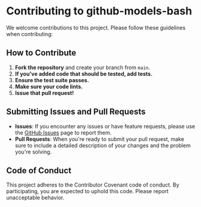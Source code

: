 # Contributing to github-models-bash

We welcome contributions to this project. Please follow these guidelines when contributing:

## How to Contribute

1. **Fork the repository** and create your branch from `main`.
2. **If you've added code that should be tested, add tests.**
3. **Ensure the test suite passes.**
4. **Make sure your code lints.**
5. **Issue that pull request!**

## Submitting Issues and Pull Requests

- **Issues**: If you encounter any issues or have feature requests, please use the [GitHub Issues](https://github.com/KimSchm/github-models-bash/issues) page to report them.
- **Pull Requests**: When you're ready to submit your pull request, make sure to include a detailed description of your changes and the problem you're solving.

## Code of Conduct

This project adheres to the Contributor Covenant code of conduct. By participating, you are expected to uphold this code. Please report unacceptable behavior.
